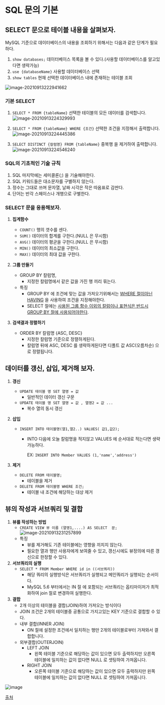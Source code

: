 # SQL 문의 기본



## SELECT 문으로 테이블 내용을 살펴보자.

MySQL 기준으로 데이터베이스의 내용을 조회하기 위해서는 다음과 같은 단계가 필요하다.

1. `show databases;`  데이터베이스 목록을 볼 수 있다.(사용할 데이터베이스를 알고있다면 생략가능)
2. `use {databaseName}` 사용할 데이터베이스 선택
3. `show tables` 현재 선택한 데이터베이스 내에 존재하는 테이블 조회

![image-20210913222941662](https://tva1.sinaimg.cn/large/008i3skNgy1gufbnzc9kfj60e60cjgm902.jpg)

### 기본 SELECT

1. `SELECT * FROM {tableName}` 선택한 테이블의 모든 데이터를 검색합니다.  
   ![image-20210913224329993](https://tva1.sinaimg.cn/large/008i3skNgy1gufc2c504ij60dc06aglw02.jpg)  

   

2. `SELECT * FROM {tableName} WHERE {조건}` 선택한 조건을 지정해서 출력합니다.  
   ![image-20210913224445386](https://tva1.sinaimg.cn/large/008i3skNgy1gufc3nm8olj60cn06awes02.jpg)  

   

3. `SELECT DISTINCT {칼럼명} FROM {tableName}` 중복행 을 제거하여 출력합니다.  
   ![image-20210913224546240](https://tva1.sinaimg.cn/large/008i3skNgy1gufc4p9udvj609306ajrf02.jpg)  



### SQL의 기초적인 기술 규칙

1. SQL 마지막에는 세미콜론(;) 을 기술해야한다.
2. SQL 키워드들은 대소문자를 구별하지 않는다.
3. 정수는 그대로 쓰며 문자열, 날짜 시각은 작은 따옴표로 감싼다.
4. 단어는 반각 스페이스나 개행으로 구별한다.



### SELECT 문을 응용해보자.

1. **집계함수**
   - `COUNT()` 행의 갯수를 센다. 
   - `SUM()` 데이터의 합계를 구한다.(NULL 은 무시함)
   - `AVG()` 데이터의 평균을 구한다.(NULL 은 무시함)
   - `MIN()` 데이터의 최소값을 구한다.
   - `MAX()` 데이터의 최대 값을 구한다.

2. **그룹 만들기**
   - GROUP BY 칼럼명,
     - 지정한 칼럼명에서 같은 값을 가진 행 끼리 묶는다.
   - 특징
     - GROUP BY 에 조건에 맞는 값을 가져오기위해서는 <u>WHERE 절이아닌 HAVING</u> 을 사용하여 조건을 지정해야한다.
     - SELECT 절에는 <u>사용된 그룹 함수 이외의 칼럼이나 표현식은 반드시 GROUP BY 절에 사용되어야한다</u>.

3. **검색결과 정렬하기**
   - ORDER BY 칼럼명 {ASC, DESC}
     - 지정한 칼럼명 기준으로 정렬하게된다.
     - 칼럼명 뒤에 ASC, DESC 를 생략하게된다면 디폴트 값 ASC(오름차순) 으로 정렬됩니다.



## 데이터를 갱신, 삽입, 제거해 보자.

1. **갱신**

   - `UPDATE 테이블 명 SET 열명 = 값`
     -  일반적인 데이터 갱신 구문
   - `UPDATE 테이블 명 SET 열명 = 값 , 열명2 = 값 ...`
     - 복수 열의 동시 갱신

2. **삽입**

   - `INSERT INTO 테이블명(열1,열2..) VALUES( 값1,값2);`

     - INTO 다음에 오늘 칼럼명을 적지않고 VALUES 에 순서대로 적는다면 생략가능하다.

       EX: `INSERT INTO Member VALUES (1,'name','address')`

3. **제거**
   - `DELETE FROM 테이블명;`
     -  테이블을 제거
   - `DELETE FROM 테이블명 WHERE 조건;`
     - 테이블 내 조건에 해당하는 대상 제거



## 뷰의 작성과 서브쿼리 및 결합

1. **뷰를 작성하는 방법**
   - `CREATE VIEW 뷰 이름 (열명1,....) AS SELECT  문;`
     ![image-20210913231257899](https://tva1.sinaimg.cn/large/008i3skNgy1gufcx04np1j60c200ydfp02.jpg)
   - 특징
     - 뷰를 제거해도 기존 테이블에는 영향을 끼치지 않는다.
     - 필요한 열과 행만 사용자에게 보여줄 수 있고, 갱신시에도 뷰정의에 따른 갱신으로 한정할 수 있다.
2. **서브쿼리의 실행**
   - `SELECT * FROM Member WHERE id in ((서브쿼리))`
     - 해당 쿼리의 실행방식은 서브쿼리가 실행되고 메인쿼리가 실행되는 순서이다.
     - MySQL 5.6  부터에서는 IN 절 에 포함되는 서브쿼리는 옵티마이저가 최적화하여 join 절로 변경하여 실행한다.
3. **결합**
   -  2개 이상의 테이블을 결합(JOIN)하여 가져오는 방식이다 
     - JOIN 조건은 2개의 테이블중 공통으로 가지고있는 KEY 기준으로 결합할 수 있다.
   - 내부 결합(INNER JOIN)
     - ON 절에 설정한 조건에서 일치하는 행만 2개의 테이블로부터 가져와서 결합합니다.
   - 외부결합(OUTERJOIN)
     - LEFT JOIN
       - 왼쪽 테이블 기준으로 해당하는 값이 있으면 모두 출력하지만 오른쪽 테이블에 일치하는 값이 없다면 NULL 로 셋팅하여 가져옵니다.
     - RIGHT JOIN
       - 오른쪽 테이블 기준으로 해당하는 값이 있으면 모두 출력하지만 왼쪽 테이블에 일치하는 값이 없다면 NULL 로 셋팅하여 가져옵니다.

![image](https://user-images.githubusercontent.com/32683894/91840106-1d099d00-ec8b-11ea-87d0-248be6b55a46.png)

[출처](https://chlgpdus921.github.io/basecamp/MySQL-JOIN/)

